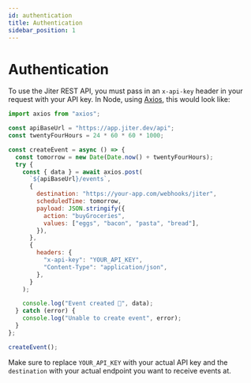 ```yaml
---
id: authentication
title: Authentication
sidebar_position: 1
---
```


# Authentication

To use the Jiter REST API, you must pass in an `x-api-key` header in your request with your API key. In Node, using [Axios](https://www.npmjs.com/package/axios), this would look like:

```jsx title="index.ts"
import axios from "axios";

const apiBaseUrl = "https://app.jiter.dev/api";
const twentyFourHours = 24 * 60 * 60 * 1000;

const createEvent = async () => {
  const tomorrow = new Date(Date.now() + twentyFourHours);
  try {
    const { data } = await axios.post(
      `${apiBaseUrl}/events`,
      {
        destination: "https://your-app.com/webhooks/jiter",
        scheduledTime: tomorrow,
        payload: JSON.stringify({
          action: "buyGroceries",
          values: ["eggs", "bacon", "pasta", "bread"],
        }),
      },
      {
        headers: {
          "x-api-key": "YOUR_API_KEY",
          "Content-Type": "application/json",
        },
      }
    );

    console.log("Event created 🎉", data);
  } catch (error) {
    console.log("Unable to create event", error);
  }
};

createEvent();
```

Make sure to replace `YOUR_API_KEY` with your actual API key and the `destination` with your actual endpoint you want to receive events at.
